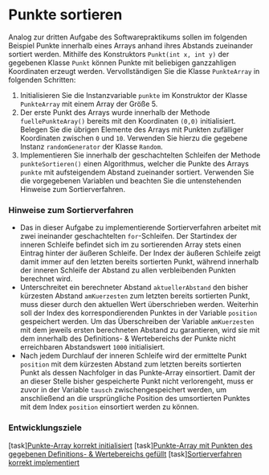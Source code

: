# Punkte sortieren

Analog zur dritten Aufgabe des Softwarepraktikums sollen im folgenden Beispiel Punkte innerhalb eines Arrays anhand ihres Abstands zueinander sortiert werden. Mithilfe des Konstruktors `Punkt(int x, int y)` der gegebenen Klasse `Punkt` können Punkte mit beliebigen ganzzahligen Koordinaten erzeugt werden. Vervollständigen Sie die Klasse `PunkteArray` in folgenden Schritten:

1. Initialisieren Sie die Instanzvariable `punkte` im Konstruktor der Klasse `PunkteArray` mit einem Array der Größe 5.
2. Der erste Punkt des Arrays wurde innerhalb der Methode `fuellePunkteAray()` bereits mit den Koordinaten `(0,0)` initialisiert. Belegen Sie die übrigen Elemente des Arrays mit Punkten zufälliger Koordinaten zwischen `0` und `10`. Verwenden Sie hierzu die gegebene Instanz `randomGenerator` der Klasse `Random`. 
3. Implementieren Sie innerhalb der geschachtelten Schleifen der Methode `punkteSortieren()` einen Algorithmus, welcher die Punkte des Arrays `punkte` mit aufsteigendem Abstand zueinander sortiert. Verwenden Sie die vorgegebenen Variablen und beachten Sie die untenstehenden Hinweise zum Sortierverfahren.

### Hinweise zum Sortierverfahren
- Das in dieser Aufgabe zu implementierende Sortierverfahren arbeitet mit zwei ineinander geschachtelten `for`-Schleifen. Der Startindex der inneren Schleife befindet sich im zu sortierenden Array stets einen Eintrag hinter der äußeren Schleife. Der Index der äußeren Schleife zeigt damit immer auf den letzten bereits sortierten Punkt, während innerhalb der inneren Schleife der Abstand zu allen verbleibenden Punkten berechnet wird. 
- Unterschreitet ein berechneter Abstand `aktuellerAbstand` den bisher kürzesten Abstand `amKuerzesten` zum letzten bereits sortierten Punkt, muss dieser durch den aktuellen Wert überschrieben werden. Weiterhin soll der Index des korrespondierenden Punktes in der Variable `position` gespeichert werden. Um das Überschreiben der Variable `amKuerzesten` mit dem jeweils ersten berechneten Abstand zu garantieren, wird sie mit dem innerhalb des Definitions- & Wertebereichs der Punkte nicht erreichbaren Abstandswert `1000` initialisiert.
- Nach jedem Durchlauf der inneren Schleife wird der ermittelte Punkt `position` mit dem kürzesten Abstand zum letzten bereits sortierten Punkt als dessen Nachfolger in das Punkte-Array einsortiert. Damit der an dieser Stelle bisher gespeicherte Punkt nicht verlorengeht, muss er zuvor in der Variable `tausch` zwischengespeichert werden, um anschließend an die ursprüngliche Position des umsortierten Punktes mit dem Index `position` einsortiert werden zu können.

### Entwicklungsziele
[task][Punkte-Array korrekt initialisiert](checkArraySize)
[task][Punkte-Array mit Punkten des gegebenen Definitions- & Wertebereichs gefüllt](checkGeneratedPoints)
[task][Sortierverfahren korrekt implementiert](checkPointOrder)